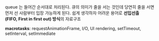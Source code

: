 queue 는 들어간 순서대로 처리된다.
큐의 의미가 줄을 서는 것인데 당연히 줄을 서면 먼저 선 사람부터 입장 가능하게 된다. 쉽게 생각하자 어려운 용어로 **선입선출(FIFO, First in first out) 방식**의 자료구조

**macrotasks**: requestAnimationFrame, I/O, UI rendering, setTimeout, setInterval, setImmediate